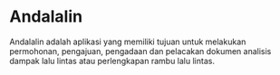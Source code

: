 # Andalalin

Andalalin adalah aplikasi yang memiliki tujuan untuk melakukan
permohonan, pengajuan, pengadaan dan pelacakan dokumen analisis dampak lalu lintas atau perlengkapan rambu lalu
lintas.
